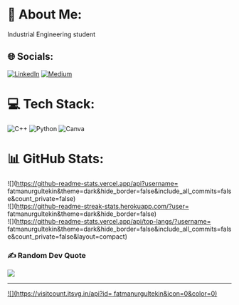 # 💫 About Me:
Industrial Engineering student<br>


## 🌐 Socials:
[![LinkedIn](https://img.shields.io/badge/LinkedIn-%230077B5.svg?logo=linkedin&logoColor=white)](https://linkedin.com/in/fatmanurgultekin) [![Medium](https://img.shields.io/badge/Medium-12100E?logo=medium&logoColor=white)](https://medium.com/@ftmangltkn) 

# 💻 Tech Stack:
![C++](https://img.shields.io/badge/c++-%2300599C.svg?style=for-the-badge&logo=c%2B%2B&logoColor=white) ![Python](https://img.shields.io/badge/python-3670A0?style=for-the-badge&logo=python&logoColor=ffdd54) ![Canva](https://img.shields.io/badge/Canva-%2300C4CC.svg?style=for-the-badge&logo=Canva&logoColor=white)
# 📊 GitHub Stats:
![](https://github-readme-stats.vercel.app/api?username= fatmanurgultekin&theme=dark&hide_border=false&include_all_commits=false&count_private=false)<br/>
![](https://github-readme-streak-stats.herokuapp.com/?user= fatmanurgultekin&theme=dark&hide_border=false)<br/>
![](https://github-readme-stats.vercel.app/api/top-langs/?username= fatmanurgultekin&theme=dark&hide_border=false&include_all_commits=false&count_private=false&layout=compact)

### ✍️ Random Dev Quote
![](https://quotes-github-readme.vercel.app/api?type=horizontal&theme=radical)

---
[![](https://visitcount.itsvg.in/api?id= fatmanurgultekin&icon=0&color=0)](https://visitcount.itsvg.in)

<!-- Proudly created with GPRM ( https://gprm.itsvg.in ) -->
